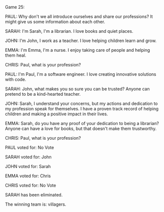 
Game 25:

PAUL: Why don't we all introduce ourselves and share our professions? It might give us some information about each other.

SARAH: I'm Sarah, I'm a librarian. I love books and quiet places.

JOHN: I'm John, I work as a teacher. I love helping children learn and grow.

EMMA: I'm Emma, I'm a nurse. I enjoy taking care of people and helping them heal.

CHRIS: Paul, what is your profession?

PAUL: I'm Paul, I'm a software engineer. I love creating innovative solutions with code.

SARAH: John, what makes you so sure you can be trusted? Anyone can pretend to be a kind-hearted teacher.

JOHN: Sarah, I understand your concerns, but my actions and dedication to my profession speak for themselves. I have a proven track record of helping children and making a positive impact in their lives.

EMMA: Sarah, do you have any proof of your dedication to being a librarian? Anyone can have a love for books, but that doesn't make them trustworthy.

CHRIS: Paul, what is your profession?

PAUL voted for: No Vote

SARAH voted for: John

JOHN voted for: Sarah

EMMA voted for: Chris

CHRIS voted for: No Vote

SARAH has been eliminated.

The winning team is: villagers.
